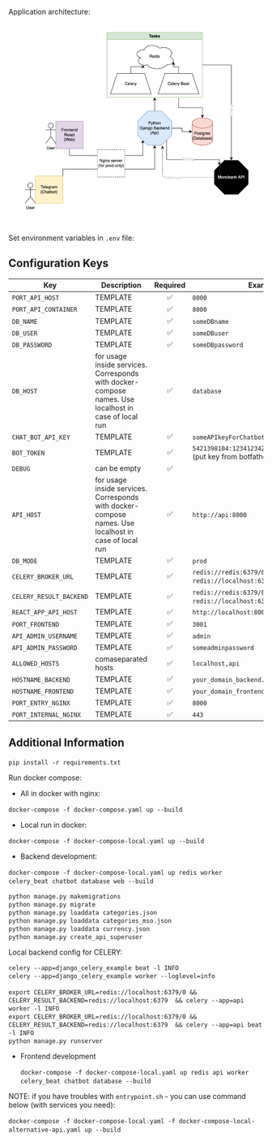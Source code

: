 Application architecture:
![Architecture](docs/architecture.png)

Set environment variables in `.env` file:

## Configuration Keys

| Key                     | Description                                                                                          | Required | Example                                                            |
|-------------------------|------------------------------------------------------------------------------------------------------|:--------:|--------------------------------------------------------------------|
| `PORT_API_HOST`         | TEMPLATE                                                                                             |    ✅     | `8000`                                                             |
| `PORT_API_CONTAINER`    | TEMPLATE                                                                                             |    ✅     | `8000`                                                             |
| `DB_NAME`               | TEMPLATE                                                                                             |    ✅     | `someDBname`                                                       |
| `DB_USER`               | TEMPLATE                                                                                             |    ✅     | `someDBuser`                                                       |
| `DB_PASSWORD`           | TEMPLATE                                                                                             |    ✅     | `someDBpassword`                                                   |
| `DB_HOST`               | for usage inside services. Corresponds with docker-compose names. Use localhost in case of local run |    ✅     | `database`                                                         |
| `CHAT_BOT_API_KEY`      | TEMPLATE                                                                                             |    ✅     | `someAPIkeyForChatbot`                                             |
| `BOT_TOKEN`             | TEMPLATE                                                                                             |    ✅     | `5421398104:1234123421341234123412342134` (put key from botfather) |
| `DEBUG`                 | can be empty                                                                                         |    ✅     |                                                                    |
| `API_HOST`              | for usage inside services. Corresponds with docker-compose names. Use localhost in case of local run |    ✅     | `http://api:8000`                                                  |
| `DB_MODE`               | TEMPLATE                                                                                             |    ✅     | `prod`                                                             |
| `CELERY_BROKER_URL`     | TEMPLATE                                                                                             |    ✅     | `redis://redis:6379/0` or `redis://localhost:6379/0` for local run |
| `CELERY_RESULT_BACKEND` | TEMPLATE                                                                                             |    ✅     | `redis://redis:6379/0` or `redis://localhost:6379/0` for local run |
| `REACT_APP_API_HOST`    | TEMPLATE                                                                                             |    ✅     | `http://localhost:8000`                                            |
| `PORT_FRONTEND`         | TEMPLATE                                                                                             |    ✅     | `3001`                                                             |
| `API_ADMIN_USERNAME`    | TEMPLATE                                                                                             |    ✅     | `admin`                                                            |
| `API_ADMIN_PASSWORD`    | TEMPLATE                                                                                             |    ✅     | `someadminpassword`                                                |
| `ALLOWED_HOSTS`         | comaseparated hosts                                                                                  |    ✅     | `localhost,api`                                                    |
| `HOSTNAME_BACKEND`      | TEMPLATE                                                                                             |    ✅     | `your_domain_backend.com`                                          | |
| `HOSTNAME_FRONTEND`     | TEMPLATE                                                                                             |    ✅     | `your_domain_frontend.com`                                         |
| `PORT_ENTRY_NGINX`      | TEMPLATE                                                                                             |    ✅     | `8000`                                                             |
| `PORT_INTERNAL_NGINX`   | TEMPLATE                                                                                             |    ✅     | `443`                                                              |

## Additional Information

`pip install -r requirements.txt`

Run docker compose:

* All in docker with nginx:

`docker-compose -f docker-compose.yaml up --build`

* Local run in docker:

`docker-compose -f docker-compose-local.yaml up --build`

* Backend development:

`docker-compose -f docker-compose-local.yaml up redis worker celery_beat chatbot database web --build`

    python manage.py makemigrations
    python manage.py migrate
    python manage.py loaddata categories.json
    python manage.py loaddata categories_mso.json
    python manage.py loaddata currency.json
    python manage.py create_api_superuser

Local backend config for CELERY:

    celery --app=django_celery_example beat -l INFO
    celery --app=django_celery_example worker --loglevel=info

    export CELERY_BROKER_URL=redis://localhost:6379/0 && CELERY_RESULT_BACKEND=redis://localhost:6379  && celery --app=api worker -l INFO
    export CELERY_BROKER_URL=redis://localhost:6379/0 && CELERY_RESULT_BACKEND=redis://localhost:6379  && celery --app=api beat -l INFO
    python manage.py runserver

* Frontend development

  `docker-compose -f docker-compose-local.yaml up redis api worker celery_beat chatbot database --build`

NOTE: if you have troubles with `entrypoint.sh` - you can use command below (with services you need):

`docker-compose -f docker-compose-local.yaml -f docker-compose-local-alternative-api.yaml up --build`

